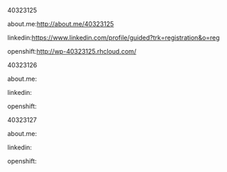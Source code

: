 40323125

about.me:http://about.me/40323125

linkedin:https://www.linkedin.com/profile/guided?trk=registration&o=reg

openshift:http://wp-40323125.rhcloud.com/

40323126

about.me:

linkedin:

openshift:

40323127

about.me:

linkedin:

openshift: